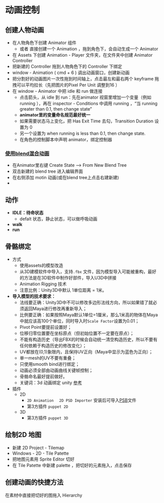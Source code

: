 # 动画控制

## 创建人物动画

- 在人物角色下创建 Animator 组件
  - 或者 直接创建一个 Animation ，拖到角色下，会自动生成一个 Animator 
- 在 Assets 下创建 Animation - Player 文件夹，在文件夹中创建 Animator Controller 
- 把新建的 Controller 拖到人物角色下的 Controller 下绑定
- window - Animation ( cmd + 6 ) 调出动画窗口，创建新动画
- 把分割好的动画图片一次性拖到时间轴上，点击最左和最右两个 keyframe 拖拽可以平均拉长（先把图片的Pixel Per Unit 调整到16 ）
- 在 window - Animator 中把 idle 和 run 做连接
  - 点击箭头，从 idle 到 run：先在animator 视窗里增加一个变量（例如 running ），再在 inspector - Conditions 中调用 running ，“当 running greater than 0.1, then change state”
  - **animator里的变量命名规范最好统一**
  - 如果需要状态马上变化，把 Has Exit Time 去勾，Transition Duration 设置为 0 
  - 另一个设置为 when running is less than 0.1, then change state.
  - 在角色的控制脚本中声明 animator，绑定控制器

### [使用blend混合动画](https://docs.unity3d.com/Manual/class-BlendTree.html)

- 在Animator里右键 Create State --> From New Blend Tree
- 双击新建的 blend tree 进入编辑界面
- 在右侧添加 motin 动画(或在blend tree上点击右建新建)
- 

## 动作

- **IDLE：待命状态**
  - defalt 状态，静止状态，可以做呼吸动画
- **walk**
- **run**

## 骨骼绑定

- 方式
  - 使用assets的模型改造
  - 从3D建模软件中导入，支持`.fbx` 文件，因为模型导入可能被重构，最好的方法是在3D软件中制作好部件，导入U3D中拼接
  - Animation Rigging 技术
  - 注意比例：Unity3D中默认 1单位距离 = 1米。
- **导入模型的技术要求：**
  - 法线要正确：Unity3D中不可以修改多边形法线方向，所以如果错了就必须返回Maya进行修改再重新导入；
  - 比例要正确：如果按照Maya默认1单位=1厘米，那么1米高的物体在Maya中就应该高100个单位，同时导入时`Scale Factor`设置为0.01；
  - Pivot Point要提前设置好；
  - 位移归零位置要在坐标原点（但初始位置不一定要在原点）；
  - 不能有构造历史（导出FBX的时候会自动统一清空构造历史，所以不要有任何依赖于构造历史的修改变化）；
  - UV都放在(0,1)象限内，且保持UV正向（Maya中显示为蓝色为正向）；
  - 单一mesh的UV不要有重叠；
  - 只使用smooth bind进行绑定；
  - 动画必须全部由动画曲线关键帧控制；
  - 骨骼命名最好提前做好。
  - 关键词：3d 动画绑定 unity   [参考](https://www.jianshu.com/p/e2aa4d898fb7)
- 插件
  - 2D
    - `2D Animation  `  `2D PSD Importer`  安装后可导入<u>PSB</u>文件
    - 第3方插件 `puppet 2D`
  - 3D
    - 第3方插件 `puppet 3D`

## 绘制2D 地图

-  新建 2D Project - Tilemap
- Windows - 2D - Tile Patette
- 把地图元素用 Sprite Editor 切好
- 在 Tile Patette 中新建 palette ，把切好的元素拖入，点击保存

## 创建动画的快捷方法

在素材中直接把切好的图拖入 Hierarchy